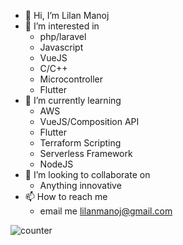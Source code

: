 - 👋 Hi, I’m Lilan Manoj
- 👀 I’m interested in
    - php/laravel
    - Javascript
    - VueJS
    - C/C++
    - Microcontroller
    - Flutter
- 🌱 I’m currently learning
    - AWS
    - VueJS/Composition API
    - Flutter
    - Terraform Scripting
    - Serverless Framework
    - NodeJS
- 💞️ I’m looking to collaborate on
    - Anything innovative
- 📫 How to reach me
    - email me <lilanmanoj@gmail.com>

![counter](https://enuwtfwccbd0wg.m.pipedream.net)
<!---
lilanmanoj/lilanmanoj is a ✨ special ✨ repository because its `README.md` (this file) appears on your GitHub profile.
You can click the Preview link to take a look at your changes.
--->
